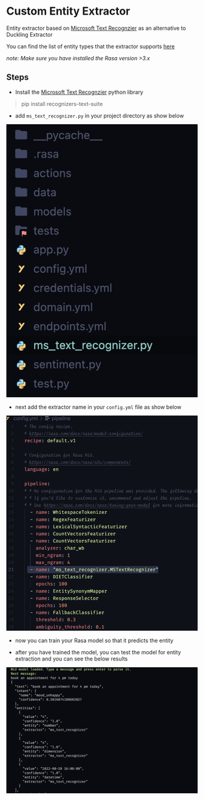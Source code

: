 # Custom Entity Extractor
Entity extractor based on [Microsoft Text Recognzier](https://github.com/microsoft/Recognizers-Text) as an alternative to Duckling Extractor 

You can find the list of entity types that the extractor supports [here](https://github.com/microsoft/Recognizers-Text#supported-entities-across-cultures)

_note: Make sure you have installed the Rasa version >3.x_


## Steps

- Install the [Microsoft Text Recognzier](https://github.com/microsoft/Recognizers-Text/tree/master/Python) python library

> pip install recognizers-text-suite

- add `ms_text_recognizer.py` in your project directory as show below

![alt projecr_dir](dir.png)

- next add the extractor name in your `config.yml` file as show below

![alt projecr_dir](config_yml.png)

- now you can train your Rasa model so that it predicts the entity

- after you have trained the model, you  can test the model for entity extraction and you can see the below results

![alt projecr_dir](results.png)

